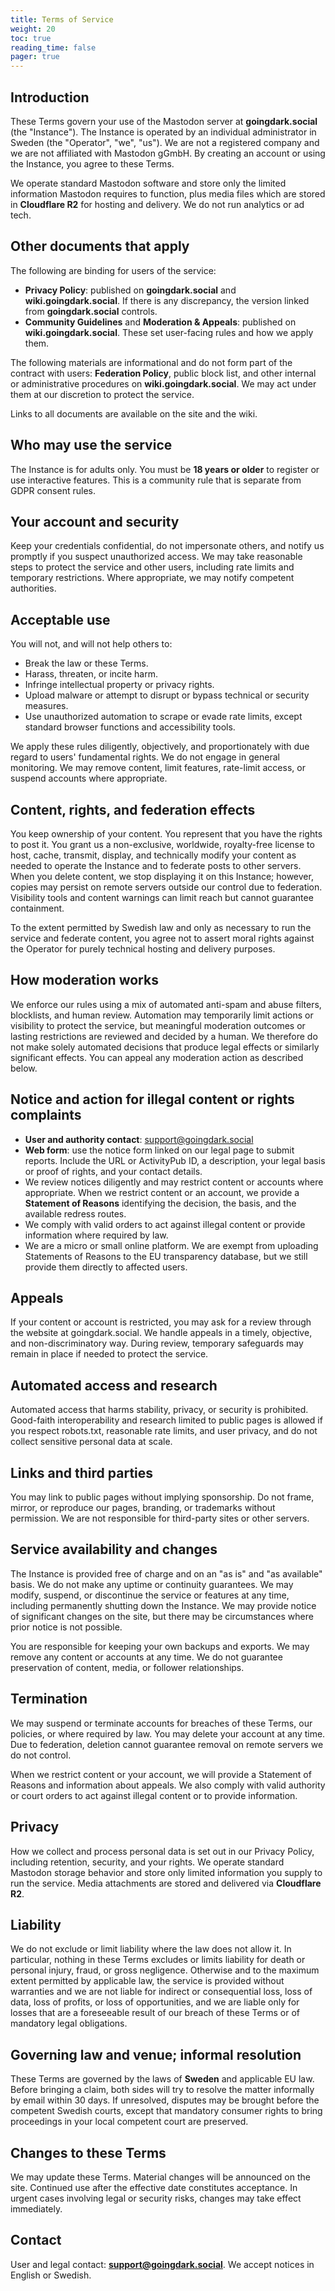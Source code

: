 ```yaml
---
title: Terms of Service
weight: 20
toc: true
reading_time: false
pager: true
---
```


## Introduction

These Terms govern your use of the Mastodon server at **goingdark.social** (the "Instance"). The Instance is operated by an individual administrator in Sweden (the "Operator", "we", "us"). We are not a registered company and we are not affiliated with Mastodon gGmbH. By creating an account or using the Instance, you agree to these Terms.

We operate standard Mastodon software and store only the limited information Mastodon requires to function, plus media files which are stored in **Cloudflare R2** for hosting and delivery. We do not run analytics or ad tech.

## Other documents that apply

The following are binding for users of the service:

* **Privacy Policy**: published on **goingdark.social** and **wiki.goingdark.social**. If there is any discrepancy, the version linked from **goingdark.social** controls.
* **Community Guidelines** and **Moderation & Appeals**: published on **wiki.goingdark.social**. These set user-facing rules and how we apply them.

The following materials are informational and do not form part of the contract with users: **Federation Policy**, public block list, and other internal or administrative procedures on **wiki.goingdark.social**. We may act under them at our discretion to protect the service.

Links to all documents are available on the site and the wiki.

## Who may use the service

The Instance is for adults only. You must be **18 years or older** to register or use interactive features. This is a community rule that is separate from GDPR consent rules.

## Your account and security

Keep your credentials confidential, do not impersonate others, and notify us promptly if you suspect unauthorized access. We may take reasonable steps to protect the service and other users, including rate limits and temporary restrictions. Where appropriate, we may notify competent authorities.

## Acceptable use

You will not, and will not help others to:

* Break the law or these Terms.
* Harass, threaten, or incite harm.
* Infringe intellectual property or privacy rights.
* Upload malware or attempt to disrupt or bypass technical or security measures.
* Use unauthorized automation to scrape or evade rate limits, except standard browser functions and accessibility tools.

We apply these rules diligently, objectively, and proportionately with due regard to users' fundamental rights. We do not engage in general monitoring. We may remove content, limit features, rate-limit access, or suspend accounts where appropriate.

## Content, rights, and federation effects

You keep ownership of your content. You represent that you have the rights to post it. You grant us a non-exclusive, worldwide, royalty-free license to host, cache, transmit, display, and technically modify your content as needed to operate the Instance and to federate posts to other servers. When you delete content, we stop displaying it on this Instance; however, copies may persist on remote servers outside our control due to federation. Visibility tools and content warnings can limit reach but cannot guarantee containment.

To the extent permitted by Swedish law and only as necessary to run the service and federate content, you agree not to assert moral rights against the Operator for purely technical hosting and delivery purposes.

## How moderation works

We enforce our rules using a mix of automated anti-spam and abuse filters, blocklists, and human review. Automation may temporarily limit actions or visibility to protect the service, but meaningful moderation outcomes or lasting restrictions are reviewed and decided by a human. We therefore do not make solely automated decisions that produce legal effects or similarly significant effects. You can appeal any moderation action as described below.

## Notice and action for illegal content or rights complaints

* **User and authority contact**: [support@goingdark.social](mailto:support@goingdark.social)
* **Web form**: use the notice form linked on our legal page to submit reports. Include the URL or ActivityPub ID, a description, your legal basis or proof of rights, and your contact details.
* We review notices diligently and may restrict content or accounts where appropriate. When we restrict content or an account, we provide a **Statement of Reasons** identifying the decision, the basis, and the available redress routes.
* We comply with valid orders to act against illegal content or provide information where required by law.
* We are a micro or small online platform. We are exempt from uploading Statements of Reasons to the EU transparency database, but we still provide them directly to affected users.

## Appeals

If your content or account is restricted, you may ask for a review through the website at goingdark.social. We handle appeals in a timely, objective, and non-discriminatory way. During review, temporary safeguards may remain in place if needed to protect the service.

## Automated access and research

Automated access that harms stability, privacy, or security is prohibited. Good-faith interoperability and research limited to public pages is allowed if you respect robots.txt, reasonable rate limits, and user privacy, and do not collect sensitive personal data at scale.

## Links and third parties

You may link to public pages without implying sponsorship. Do not frame, mirror, or reproduce our pages, branding, or trademarks without permission. We are not responsible for third-party sites or other servers.

## Service availability and changes

The Instance is provided free of charge and on an "as is" and "as available" basis. We do not make any uptime or continuity guarantees. We may modify, suspend, or discontinue the service or features at any time, including permanently shutting down the Instance. We may provide notice of significant changes on the site, but there may be circumstances where prior notice is not possible.

You are responsible for keeping your own backups and exports. We may remove any content or accounts at any time. We do not guarantee preservation of content, media, or follower relationships.

## Termination

We may suspend or terminate accounts for breaches of these Terms, our policies, or where required by law. You may delete your account at any time. Due to federation, deletion cannot guarantee removal on remote servers we do not control.

When we restrict content or your account, we will provide a Statement of Reasons and information about appeals. We also comply with valid authority or court orders to act against illegal content or to provide information.

## Privacy

How we collect and process personal data is set out in our Privacy Policy, including retention, security, and your rights. We operate standard Mastodon storage behavior and store only limited information you supply to run the service. Media attachments are stored and delivered via **Cloudflare R2**.

## Liability

We do not exclude or limit liability where the law does not allow it. In particular, nothing in these Terms excludes or limits liability for death or personal injury, fraud, or gross negligence. Otherwise and to the maximum extent permitted by applicable law, the service is provided without warranties and we are not liable for indirect or consequential loss, loss of data, loss of profits, or loss of opportunities, and we are liable only for losses that are a foreseeable result of our breach of these Terms or of mandatory legal obligations.

## Governing law and venue; informal resolution

These Terms are governed by the laws of **Sweden** and applicable EU law. Before bringing a claim, both sides will try to resolve the matter informally by email within 30 days. If unresolved, disputes may be brought before the competent Swedish courts, except that mandatory consumer rights to bring proceedings in your local competent court are preserved.

## Changes to these Terms

We may update these Terms. Material changes will be announced on the site. Continued use after the effective date constitutes acceptance. In urgent cases involving legal or security risks, changes may take effect immediately.

## Contact

User and legal contact: **[support@goingdark.social](mailto:support@goingdark.social)**. We accept notices in English or Swedish.
